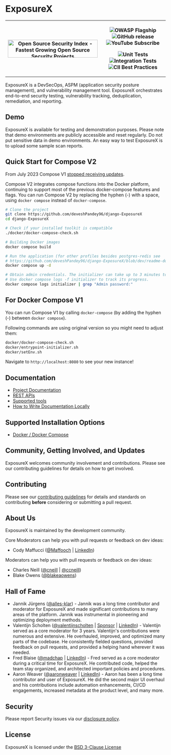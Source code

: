 # ExposureX

<table>
    <tr styl="margin: 0; position: absolute; top: 50%; -ms-transform: translateY(-50%); transform: translateY(-50%);">
        <th>
            <a href="https://opensourcesecurityindex.io/" target="_blank" rel="noopener">
                <img style="width: 282px; height: 56px" src="https://opensourcesecurityindex.io/badge.svg"
                alt="Open Source Security Index - Fastest Growing Open Source Security Projects" width="282" height="56" />
            </a>
        </th>
        <th>
            <p>
                <img src="https://img.shields.io/badge/owasp-flagship%20project-orange.svg" alt="OWASP Flagship">
                <img src="https://img.shields.io/github/release/deveshPandey96/django-ExposureX.svg" alt="GitHub release">
                <img src="https://img.shields.io/badge/youtube-subscribe-%23c4302b.svg" alt="YouTube Subscribe">
            </p>
            <p>
                <img src="https://github.com/deveshPandey96/django-ExposureX/actions/workflows/unit-tests.yml/badge.svg?branch=master" alt="Unit Tests">
                <img src="https://github.com/deveshPandey96/django-ExposureX/actions/workflows/integration-tests.yml/badge.svg?branch=master" alt="Integration Tests">
                <img src="https://bestpractices.coreinfrastructure.org/projects/2098/badge" alt="CII Best Practices">
            </p>
        </th>
    </tr>
 </table>

ExposureX is a DevSecOps, ASPM (application security posture management), and
vulnerability management tool. ExposureX orchestrates end-to-end security testing, vulnerability tracking,
deduplication, remediation, and reporting.

## Demo

ExposureX is available for testing and demonstration purposes. Please note that demo environments are publicly accessible
and reset regularly. Do not put sensitive data in demo environments. An easy way to test ExposureX is to upload some sample scan reports.

## Quick Start for Compose V2

From July 2023 Compose V1 [stopped receiving updates](https://docs.docker.com/compose/reference/).

Compose V2 integrates compose functions into the Docker platform, continuing to support most of the previous
docker-compose features and flags. You can run Compose V2 by replacing the hyphen (-) with a space, using
`docker compose` instead of `docker-compose`.

```sh
# Clone the project
git clone https://github.com/deveshPandey96/django-ExposureX
cd django-ExposureX

# Check if your installed toolkit is compatible
./docker/docker-compose-check.sh

# Building Docker images
docker compose build

# Run the application (for other profiles besides postgres-redis see  
# https://github.com/deveshPandey96/django-ExposureX/blob/dev/readme-docs/DOCKER.md)
docker compose up -d

# Obtain admin credentials. The initializer can take up to 3 minutes to run.
# Use docker compose logs -f initializer to track its progress.
docker compose logs initializer | grep "Admin password:"
```

## For Docker Compose V1

You can run Compose V1 by calling `docker-compose` (by adding the hyphen (-) between `docker compose`). 

Following commands are using original version so you might need to adjust them:
```sh
docker/docker-compose-check.sh
docker/entrypoint-initializer.sh
docker/setEnv.sh
```

Navigate to `http://localhost:8080` to see your new instance!

## Documentation

* [Project Documentation](docs/README.md)
* [REST APIs](docs/api-docs.md)
* [Supported tools](docs/supported-tools.md)
* [How to Write Documentation Locally](/docs/README.md)

## Supported Installation Options

* [Docker / Docker Compose](readme-docs/DOCKER.md)


## Community, Getting Involved, and Updates

ExposureX welcomes community involvement and contributions. Please see our contributing guidelines for details on how to get involved.

## Contributing

Please see our [contributing guidelines](readme-docs/CONTRIBUTING.md) for details and standards on contributing __before__ considering or submitting a pull request.

## About Us

ExposureX is maintained by the development community.

Core Moderators can help you with pull requests or feedback on dev ideas:
* Cody Maffucci ([@Maffooch](https://github.com/maffooch) | [LinkedIn](https://www.linkedin.com/in/cody-maffucci))

Moderators can help you with pull requests or feedback on dev ideas:
* Charles Neill ([@cneill](https://github.com/cneill) | [@ccneill](https://twitter.com/ccneill))
* Blake Owens ([@blakeaowens](https://github.com/blakeaowens))

## Hall of Fame
* Jannik Jürgens ([@alles-klar](https://github.com/alles-klar)) - Jannik was a long time contributor and moderator for 
  ExposureX and made significant contributions to many areas of the platform. Jannik was instrumental in pioneering 
  and optimizing deployment methods.
* Valentijn Scholten ([@valentijnscholten](https://github.com/valentijnscholten) |
  [Sponsor](https://github.com/sponsors/valentijnscholten) |
  [LinkedIn](https://www.linkedin.com/in/valentijn-scholten/)) - Valentijn served as a core moderator for 3 years.
  Valentijn's contributions were numerous and extensive. He overhauled, improved, and optimized many parts of the
  codebase. He consistently fielded questions, provided feedback on pull requests, and provided a helping hand wherever
  it was needed.
* Fred Blaise ([@madchap](https://github.com/madchap) | [LinkedIn](https://www.linkedin.com/in/fredblaise/)) - Fred
  served as a core moderator during a critical time for ExposureX. He contributed code, helped the team stay organized,
  and architected important policies and procedures.
* Aaron Weaver ([@aaronweaver](https://github.com/aaronweaver) | [LinkedIn](https://www.linkedin.com/in/aweaver/)) -
  Aaron has been a long time contributor and user of ExposureX. He did the second major UI overhaul and his
  contributions include automation enhancements, CI/CD engagements, increased metadata at the product level, and many
  more.

## Security

Please report Security issues via our [disclosure policy](readme-docs/SECURITY.md).

## License

ExposureX is licensed under the [BSD 3-Clause License](LICENSE.md)
